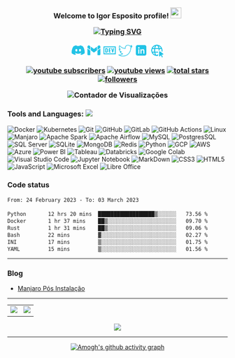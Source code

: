 <h3 align="center" >Welcome to Igor Esposito profile! <img src="https://raw.githubusercontent.com/MartinHeinz/MartinHeinz/master/wave.gif" width="25px" height="25px">

<p align="center">
<a href="https://git.io/typing-svg"><img src="https://readme-typing-svg.demolab.com?font=Fira+Code&duration=4500&pause=500&color=22C3E6&center=true&vCenter=true&width=435&lines=Data+Engineer+and+Economist;Experience+with+AWS%2C+GCP+and+Azure.;Always+learning+new+things." alt="Typing SVG" /></a>
</p>

<p align="center">
<a href="https://discord.com/users/286319896382537729" target="_blank" rel="noopener noreferrer"><img alt="Discord" title="Discord" height="32" width="32" src="assets/discord.svg"></a>
<a href="mailto:sposigor@gmail.com"><img alt="Gmail" title="Gmail" height="32" width="32" src="assets/gmail.svg"></a>
<a href="https://dev.to/sposigor" target="_blank" rel="noopener noreferrer"><img alt="DEV" title="DEV" height="32" width="32" src="assets/dev.svg"></a>
<a href="https://twitter.com/sposigor" target="_blank" rel="noopener noreferrer"><img alt="Twitter" title="Twitter" height="32" width="32" src="assets/twitter.svg"></a>
<a href="https://www.linkedin.com/in/igor-esposito-656628246/" target="_blank" rel="noopener noreferrer"><img alt="Linkedin" title="Linkedin" height="32" width="32" src="assets/linkedin.svg"></a>
<a href="https://igor-esposito.herokuapp.com/" target="_blank" rel="noopener noreferrer"><img alt="Website" title="Portfolio" height="32" width="32" src="assets/internet.svg"></a>
</p>

<p align="center">
  <a href="https://www.youtube.com/channel/UC7lg927A8TUwL8RWCOD2y9Q?sub_confirmation=1">
    <img alt="youtube subscribers" title="Subscribe to my YouTube channel" src="https://custom-icon-badges.demolab.com/youtube/channel/subscribers/UC7lg927A8TUwL8RWCOD2y9Q?color=%23E05D44&label=SUBSCRIBE&logo=video&logoColor=white&style=for-the-badge&labelColor=CE4630"/></a> 
  <a href="https://www.youtube.com/c/DevProTips">
    <img alt="youtube views" title="YouTube views" src="https://custom-icon-badges.demolab.com/youtube/channel/views/UC7lg927A8TUwL8RWCOD2y9Q?color=%23E1AD0E&logo=video&logoColor=white&style=for-the-badge&labelColor=C79600"/></a> 
  <a href="https://github.com/sposigor?tab=repositories&sort=stargazers">
    <img alt="total stars" title="Total stars on GitHub" src="https://custom-icon-badges.demolab.com/github/stars/sposigor?color=55960c&style=for-the-badge&labelColor=488207&logo=star"/></a>
  <a href="https://github.com/sposigor?tab=followers">
    <img alt="followers" title="Follow me on Github" src="https://custom-icon-badges.demolab.com/github/followers/sposigor?color=236ad3&labelColor=1155ba&style=for-the-badge&logo=person-add&label=Follow&logoColor=white"/></a>
</p>

![Contador de Visualizações](https://komarev.com/ghpvc/?username=sposigor&style=for-the-badge)
 
### Tools and Languages: <img src="https://media.giphy.com/media/8zldD29JNeLRK/giphy.gif?cid=790b7611d4fcbc6e11cf8cc61a78542fb95f28d2a14492de&rid=giphy.gif&ct=s" width="30">

![Docker](https://img.shields.io/badge/Docker-2CA5E0?style=for-the-badge&logo=docker&logoColor=white)
![Kubernetes](https://img.shields.io/badge/kubernetes-326ce5.svg?&style=for-the-badge&logo=kubernetes&logoColor=white)
![Git](https://img.shields.io/badge/git-%23F05033.svg?style=for-the-badge&logo=git&logoColor=white)
![GitHub](https://img.shields.io/badge/GitHub-100000?style=for-the-badge&logo=github&logoColor=white)
![GitLab](https://img.shields.io/badge/GitLab-330F63?style=for-the-badge&logo=gitlab&logoColor=white)
![GitHub Actions](https://img.shields.io/badge/github%20actions-%232671E5.svg?style=for-the-badge&logo=githubactions&logoColor=white)
![Linux](https://img.shields.io/badge/Linux-FCC624?style=for-the-badge&logo=linux&logoColor=black)
![Manjaro](https://img.shields.io/badge/manjaro-35BF5C?style=for-the-badge&logo=manjaro&logoColor=white)
![Apache Spark](https://img.shields.io/badge/Apache_Spark-FFFFFF?style=for-the-badge&logo=apachespark&logoColor=#E35A16)
![Apache Airflow](https://img.shields.io/badge/Apache_Spark-FFFFFF?style=for-the-badge&logo=apachespark&logoColor=#E35A16)
![MySQL](https://img.shields.io/badge/MySQL-00000F?style=for-the-badge&logo=mysql&logoColor=white)
![PostgresSQL](https://img.shields.io/badge/PostgreSQL-316192?style=for-the-badge&logo=postgresql&logoColor=white)
![SQL Server](https://img.shields.io/badge/Microsoft%20SQL%20Server-CC2927?style=for-the-badge&logo=microsoft%20sql%20server&logoColor=white)
![SQLite](https://img.shields.io/badge/sqlite-%2307405e.svg?style=for-the-badge&logo=sqlite&logoColor=white)
![MongoDB](https://img.shields.io/badge/MongoDB-4EA94B?style=for-the-badge&logo=mongodb&logoColor=white)
![Redis](https://img.shields.io/badge/redis-%23DD0031.svg?&style=for-the-badge&logo=redis&logoColor=white)
![Python](https://img.shields.io/badge/python-3670A0?style=for-the-badge&logo=python&logoColor=ffdd54)
![GCP](https://img.shields.io/badge/Google_Cloud-4285F4?style=for-the-badge&logo=google-cloud&logoColor=white)
![AWS](https://img.shields.io/badge/Amazon_AWS-FF9900?style=for-the-badge&logo=amazonaws&logoColor=white)
![Azure](https://img.shields.io/badge/microsoft%20azure-0089D6?style=for-the-badge&logo=microsoft-azure&logoColor=white)
![Power BI](https://img.shields.io/badge/PowerBI-F2C811?style=for-the-badge&logo=Power%20BI&logoColor=white)
![Tableau](https://img.shields.io/badge/Tableau-E97627?style=for-the-badge&logo=Tableau&logoColor=white)
![Databricks](https://img.shields.io/badge/Databricks-FF3621?style=for-the-badge&logo=Databricks&logoColor=white)
![Google Colab](https://img.shields.io/badge/Colab-F9AB00?style=for-the-badge&logo=googlecolab&color=525252)
![Visual Studio Code](https://img.shields.io/badge/Visual%20Studio%20Code-0078d7.svg?style=for-the-badge&logo=visual-studio-code&logoColor=white)
![Jupyter Notebook](https://img.shields.io/badge/Jupyter-F37626.svg?&style=for-the-badge&logo=Jupyter&logoColor=white)
![MarkDown](https://img.shields.io/badge/Markdown-000000?style=for-the-badge&logo=markdown&logoColor=white)
![CSS3](https://img.shields.io/badge/css3-%231572B6.svg?style=for-the-badge&logo=css3&logoColor=white)
![HTML5](https://img.shields.io/badge/html5-%23E34F26.svg?style=for-the-badge&logo=html5&logoColor=white)
![JavaScript](https://img.shields.io/badge/javascript-%23323330.svg?style=for-the-badge&logo=javascript&logoColor=%23F7DF1E)
![Microsoft Excel](https://img.shields.io/badge/Microsoft_Excel-217346?style=for-the-badge&logo=microsoft-excel&logoColor=white)
![Libre Office](https://img.shields.io/badge/LibreOffice-18A303?style=for-the-badge&logo=LibreOffice&logoColor=white)

### Code status

<!--START_SECTION:waka-->

```text
From: 24 February 2023 - To: 03 March 2023

Python       12 hrs 20 mins  ██████████████████▒░░░░░░   73.56 %
Docker       1 hr 37 mins    ██▒░░░░░░░░░░░░░░░░░░░░░░   09.70 %
Rust         1 hr 31 mins    ██▒░░░░░░░░░░░░░░░░░░░░░░   09.06 %
Bash         22 mins         ▓░░░░░░░░░░░░░░░░░░░░░░░░   02.27 %
INI          17 mins         ▒░░░░░░░░░░░░░░░░░░░░░░░░   01.75 %
YAML         15 mins         ▒░░░░░░░░░░░░░░░░░░░░░░░░   01.56 %
```

<!--END_SECTION:waka-->
  
---
### Blog
<!-- BLOG-POST-LIST:START -->
- [Manjaro Pós Instalação](https://dev.to/sposigor/manjaro-pos-instalacao-1de5)
<!-- BLOG-POST-LIST:END -->
---
<div align="center">

<table>
  <tr>
<td><img src="https://github-readme-stats.vercel.app/api/top-langs/?username=sposigor&theme=gruvbox&layout=compact"/>
<td><img src="https://github-readme-stats.vercel.app/api?username=sposigor&theme=gruvbox&show_icons=false&layout=compact&line_height=20"/></td>
</tr>
</table>

<div align="center">
<p><img align="center" src="https://github-readme-streak-stats.herokuapp.com?user=sposigor&theme=gruvbox&date_format=j%20M%5B%20Y%5D"/></p>
</div>

---

[![Amogh's github activity graph](https://activity-graph.herokuapp.com/graph?username=Sposigor&bg_color=000000&color=3620f7&line=5a0c99&point=1adbce&area=true&hide_border=true)](https://github.com/ashutosh00710/github-readme-activity-graph)
